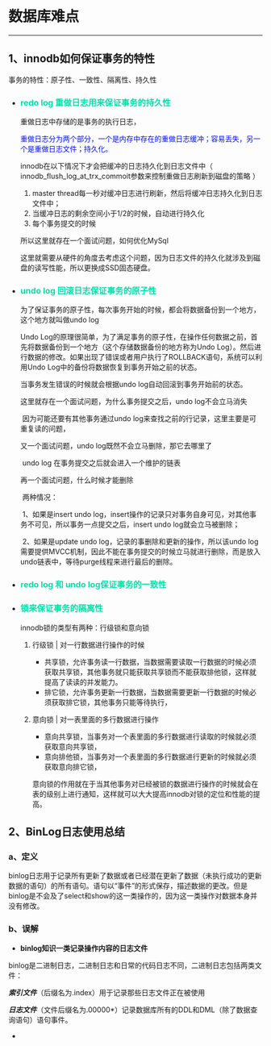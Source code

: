 # 数据库难点

------

## 1、innodb如何保证事务的特性

事务的特性：原子性、一致性、隔离性、持久性

- ### <font color=" \#EE30A7 ">redo log 重做日志用来保证事务的持久性</font>

  重做日志中存储的是事务的执行日志，

  <font color=" \#E0FFFF ">重做日志分为两个部分，一个是内存中存在的重做日志缓冲；容易丢失，另一个是重做日志文件；持久化。</font>

  innodb在以下情况下才会把缓冲的日志持久化到日志文件中（ innodb_flush_log_at_trx_commoit参数来控制重做日志刷新到磁盘的策略 ）

  1. master thread每一秒对缓冲日志进行刷新，然后将缓冲日志持久化到日志文件中；
  2. 当缓冲日志的剩余空间小于1/2的时候，自动进行持久化
  3. 每个事务提交的时候

  所以这里就存在一个面试问题，如何优化MySql

  ​		这里就需要从硬件的角度去考虑这个问题，因为日志文件的持久化就涉及到磁盘的读写性能，所以更换成SSD固态硬盘。

- ### <font color="\#EE30A7 ">undo log 回滚日志保证事务的原子性</font>

  为了保证事务的原子性，每次事务开始的时候，都会将数据备份到一个地方，这个地方就叫做undo log

  Undo Log的原理很简单，为了满足事务的原子性，在操作任何数据之前，首先将数据备份到一个地方（这个存储数据备份的地方称为Undo Log）。然后进行数据的修改。如果出现了错误或者用户执行了ROLLBACK语句，系统可以利用Undo Log中的备份将数据恢复到事务开始之前的状态。

  当事务发生错误的时候就会根据undo log自动回滚到事务开始前的状态。

  这里就存在一个面试问题，为什么事务提交之后，undo log不会立马消失

  ​		因为可能还要有其他事务通过undo log来查找之前的行记录，这里主要是可重复读的问题，

  又一个面试问题，undo log既然不会立马删除，那它去哪里了

  ​		undo log 在事务提交之后就会进入一个维护的链表

  再一个面试问题，什么时候才能删除

  ​		两种情况：

  ​			1、如果是insert undo log，insert操作的记录只对事务自身可见，对其他事务不可见，所以事务一点提交之后，insert undo log就会立马被删除；

  ​			2、如果是update undo log，记录的事删除和更新的操作，所以该undo log需要提供MVCC机制，因此不能在事务提交的时候立马就进行删除，而是放入undo链表中，等待purge线程来进行最后的删除。

- ### <font color="\#EE30A7 ">redo log 和 undo log保证事务的一致性</font>

- ### <font color="\#EE30A7">锁来保证事务的隔离性</font>

  innodb锁的类型有两种：行级锁和意向锁

  1. 行级锁  |   对一行数据进行操作的时候

     - 共享锁，允许事务读一行数据，当数据需要读取一行数据的时候必须获取共享锁，其他事务就只能获取共享锁而不能获取排他锁，这样就提高了读读的并发能力。
     - 排它锁，允许事务更新一行数据，当数据需要更新一行数据的时候必须获取排它锁，其他事务只能等待执行，

  2. 意向锁   |    对一表里面的多行数据进行操作

     - 意向共享锁，当事务对一个表里面的多行数据进行读取的时候就必须获取意向共享锁，
     - 意向排他锁，当事务对一个表里面的多行数据进行更新的时候就必须获取意向排它锁，

     意向锁的作用就在于当其他事务对已经被锁的数据进行操作的时候就会在表的级别上进行通知，这样就可以大大提高innodb对锁的定位和性能的提高。

## 2、BinLog日志使用总结

### a、定义

binlog日志用于记录所有更新了数据或者已经潜在更新了数据（未执行成功的更新数据的语句）的所有语句。语句以“事件”的形式保存，描述数据的更改。但是binlog是不会及了select和show的这一类操作的，因为这一类操作对数据本身并没有修改。

### b、误解

- **binlog知识一类记录操作内容的日志文件**

​      binlog是二进制日志，二进制日志和日常的代码日志不同，二进制日志包括两类文件：

​		***索引文件***（后缀名为.index）用于记录那些日志文件正在被使用

​		***日志文件***（文件后缀名为.00000*）记录数据库所有的DDL和DML（除了数据查询语句）语句事件。

- ​	











































